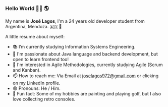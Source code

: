 ### Hello World 👋🏽 🌎


My name is **José Lagos**, I'm a 24 years old developer student from Argentina, Mendoza. 🇦🇷 🍇

A little resume about myself:

- 📚 I’m currently studying Information Systems Engineering. 
- 🦾 I'm passionate about Java language and backend development, but open to learn frontend too!
- 🤝 I'm interested in Agile Methodologies, currently studying Agile (Scrum and Kanban).
- 📫 How to reach me: Via Email at joselagos972@gmail.com or clicking on my LinkedIn profile.
- 😄 Pronouns: He / Him.
- 👀 Fun fact: Some of my hobbies are painting and playing golf, but I also love collecting retro consoles.

